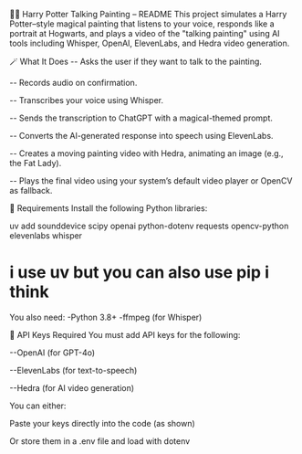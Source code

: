 🧙‍♂️ Harry Potter Talking Painting – README
This project simulates a Harry Potter–style magical painting that listens to your voice, responds like a portrait at Hogwarts, and plays a video of the "talking painting" using AI tools including Whisper, OpenAI, ElevenLabs, and Hedra video generation.

🪄 What It Does
 -- Asks the user if they want to talk to the painting.
  
 -- Records audio on confirmation.
  
 -- Transcribes your voice using Whisper.
  
 -- Sends the transcription to ChatGPT with a magical-themed prompt.
  
 -- Converts the AI-generated response into speech using ElevenLabs.
  
 -- Creates a moving painting video with Hedra, animating an image (e.g., the Fat Lady).
  
 -- Plays the final video using your system’s default video player or OpenCV as fallback.

🧰 Requirements
Install the following Python libraries:

uv add sounddevice scipy openai python-dotenv requests opencv-python elevenlabs whisper 
# i use uv but you can also use pip i think
You also need:
 -Python 3.8+
 -ffmpeg (for Whisper)

🔐 API Keys Required
You must add API keys for the following:

  --OpenAI (for GPT-4o)
  
  --ElevenLabs (for text-to-speech)
  
  --Hedra (for AI video generation)

You can either:

Paste your keys directly into the code (as shown)

Or store them in a .env file and load with dotenv
